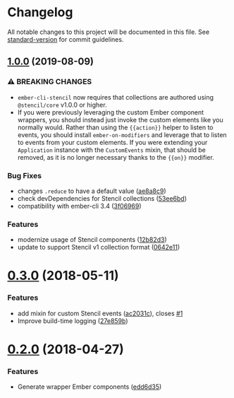 # Changelog

All notable changes to this project will be documented in this file. See [standard-version](https://github.com/conventional-changelog/standard-version) for commit guidelines.

## [1.0.0](https://github.com/alexlafroscia/ember-cli-stencil/compare/v0.4.0...v1.0.0) (2019-08-09)


### ⚠ BREAKING CHANGES

* `ember-cli-stencil` now requires that collections are authored using `@stencil/core` v1.0.0 or higher.
* If you were previously leveraging the custom Ember component wrappers, you should instead just invoke the custom elements like you normally would. Rather than using the `{{action}}` helper to listen to events, you should install `ember-on-modifiers` and leverage that to listen to events from your custom elements. If you were extending your `Application` instance with the `CustomEvents` mixin, that should be removed, as it is no longer necessary thanks to the `{{on}}` modifier.

### Bug Fixes

* changes `.reduce` to have a default value ([ae8a8c9](https://github.com/alexlafroscia/ember-cli-stencil/commit/ae8a8c9))
* check devDependencies for Stencil collections ([53ee6bd](https://github.com/alexlafroscia/ember-cli-stencil/commit/53ee6bd))
* compatibility with ember-cli 3.4 ([3f06969](https://github.com/alexlafroscia/ember-cli-stencil/commit/3f06969))


### Features

* modernize usage of Stencil components ([12b82d3](https://github.com/alexlafroscia/ember-cli-stencil/commit/12b82d3))
* update to support Stencil v1 collection format ([0642e11](https://github.com/alexlafroscia/ember-cli-stencil/commit/0642e11))

<a name="0.3.0"></a>
# [0.3.0](https://github.com/alexlafroscia/ember-cli-stencil/compare/v0.2.0...v0.3.0) (2018-05-11)


### Features

* add mixin for custom Stencil events ([ac2031c](https://github.com/alexlafroscia/ember-cli-stencil/commit/ac2031c)), closes [#1](https://github.com/alexlafroscia/ember-cli-stencil/issues/1)
* Improve build-time logging ([27e859b](https://github.com/alexlafroscia/ember-cli-stencil/commit/27e859b))




<a name="0.2.0"></a>
# [0.2.0](https://github.com/alexlafroscia/ember-cli-stencil/compare/v0.1.2...v0.2.0) (2018-04-27)


### Features

* Generate wrapper Ember components ([edd6d35](https://github.com/alexlafroscia/ember-cli-stencil/commit/edd6d35))
